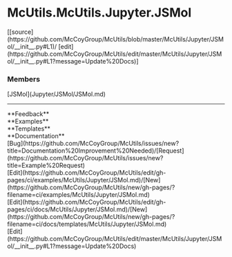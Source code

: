 # <a id="McUtils.Jupyter.JSMol">McUtils.McUtils.Jupyter.JSMol</a> 
<div class="docs-source-link" markdown="1">
[[source](https://github.com/McCoyGroup/McUtils/blob/master/McUtils/Jupyter/JSMol/__init__.py#L1)/
[edit](https://github.com/McCoyGroup/McUtils/edit/master/McUtils/Jupyter/JSMol/__init__.py#L1?message=Update%20Docs)]
</div>
    


### Members
<div class="container alert alert-secondary bg-light">
  <div class="row">
   <div class="col" markdown="1">
[JSMol](Jupyter/JSMol/JSMol.md)   
</div>
   <div class="col" markdown="1">
   
</div>
   <div class="col" markdown="1">
   
</div>
</div>
</div>













---


<div markdown="1" class="text-secondary">
<div class="container">
  <div class="row">
   <div class="col" markdown="1">
**Feedback**   
</div>
   <div class="col" markdown="1">
**Examples**   
</div>
   <div class="col" markdown="1">
**Templates**   
</div>
   <div class="col" markdown="1">
**Documentation**   
</div>
   <div class="col" markdown="1">
   
</div>
   <div class="col" markdown="1">
   
</div>
   <div class="col" markdown="1">
   
</div>
</div>
  <div class="row">
   <div class="col" markdown="1">
[Bug](https://github.com/McCoyGroup/McUtils/issues/new?title=Documentation%20Improvement%20Needed)/[Request](https://github.com/McCoyGroup/McUtils/issues/new?title=Example%20Request)   
</div>
   <div class="col" markdown="1">
[Edit](https://github.com/McCoyGroup/McUtils/edit/gh-pages/ci/examples/McUtils/Jupyter/JSMol.md)/[New](https://github.com/McCoyGroup/McUtils/new/gh-pages/?filename=ci/examples/McUtils/Jupyter/JSMol.md)   
</div>
   <div class="col" markdown="1">
[Edit](https://github.com/McCoyGroup/McUtils/edit/gh-pages/ci/docs/McUtils/Jupyter/JSMol.md)/[New](https://github.com/McCoyGroup/McUtils/new/gh-pages/?filename=ci/docs/templates/McUtils/Jupyter/JSMol.md)   
</div>
   <div class="col" markdown="1">
[Edit](https://github.com/McCoyGroup/McUtils/edit/master/McUtils/Jupyter/JSMol/__init__.py#L1?message=Update%20Docs)   
</div>
   <div class="col" markdown="1">
   
</div>
   <div class="col" markdown="1">
   
</div>
   <div class="col" markdown="1">
   
</div>
</div>
</div>
</div>